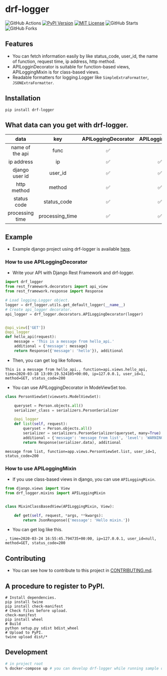 # drf-logger

![GitHub Actions](https://github.com/yutayamazaki/drf-logger/workflows/Python%20package/badge.svg)
[![PyPI Version](https://img.shields.io/pypi/v/drf-logger.svg)](https://pypi.org/project/drf-logger/)
[![MIT License](http://img.shields.io/badge/license-MIT-blue.svg?style=flat)](LICENSE)
![GitHub Starts](https://img.shields.io/github/stars/yutayamazaki/drf-logger.svg?style=social)
![GitHub Forks](https://img.shields.io/github/forks/yutayamazaki/drf-logger.svg?style=social)

## Features

- You can fetch information easily by like status_code, user_id, the name of function, request time, ip address, http method.
- APILogginDecorator is suitable for function-based views, APILoggingMixin is for class-based views.
- Readable formatters for logging.Logger like `SimpleExtraFormatter`, `JSONExtraFormatter`.


## Installation

```shell
pip install drf-logger
```


## What data can you get with drf-logger.

|  data  |  key  |  APILoggingDecorator  |  APILoggingMixin  |
| :---: | :---: | :---: | :---: |
|  name of the api  |  func  |  :white_check_mark:  |    |
|  ip address  |  ip  |  :white_check_mark:  |  :white_check_mark:  |
|  django user id  |  user_id  |  :white_check_mark:  |  :white_check_mark:  |
|  http method  |  method  |  :white_check_mark:  |  :white_check_mark:  |
|  status code  |  status_code  |  :white_check_mark:  |  :white_check_mark:  |
|  processing time  |  processing_time  |  :white_check_mark:  |  :white_check_mark:  |


## Example

- Example django project using drf-logger is available [here](https://github.com/yutayamazaki/drf-logger/tree/master/example_project).

### How to use APILoggingDecorator

- Write your API with Django Rest Framework and drf-logger.

```python
import drf_logger
from rest_framework.decorators import api_view
from rest_framework.response import Response

# Load logging.Logger object.
logger = drf_logger.utils.get_default_logger(__name__)
# Create api_logger decorator.
api_logger = drf_logger.decorators.APILoggingDecorator(logger)


@api_view(['GET'])
@api_logger
def hello_api(request):
    message = 'This is a message from hello_api.'
    additional = {'message': message}
    return Response({'message': 'hello'}), additional
```

- Then, you can get log like follows.

```text
This is a message from hello_api., function=api.views.hello_api, time=2020-03-18 13:09:19.524105+00:00, ip=127.0.0.1, user_id=1, method=GET, status_code=200
```

- You can use APILoggingDecorator in ModeViewSet too.

```python
class PersonViewSet(viewsets.ModelViewSet):

    queryset = Person.objects.all()
    serializer_class = serializers.PersonSerializer

    @api_logger
    def list(self, request):
        queryset = Person.objects.all()
        serializer = serializers.PersonSerializer(queryset, many=True)
        additional = {'message': 'message from list', 'level': 'WARNING'}
        return Response(serializer.data), additional
```

```shell
message from list, function=app.views.PersonViewSet.list, user_id=1, status_code=200
```

### How to use APILoggingMixin

- If you use class-based views in django, you can use `APILoggingMixin`.

```python
from django.views import View
from drf_logger.mixins import APILoggingMixin


class MixinClassBasedView(APILoggingMixin, View):

    def get(self, request, *args, **kwargs):
        return JsonResponse({'message': 'Hello mixin.'})

```

- You can get log like this.

```shell
, time=2020-03-24 16:55:45.794735+00:00, ip=127.0.0.1, user_id=null, method=GET, status_code=200
```


## Contributing
- You can see how to contribute to this project in [CONTRIBUTING.md](https://github.com/yutayamazaki/drf-logger/blob/master/CONTRIBUTING.md).


## A procedure to register to PyPI.

```shell
# Install dependencies.
pip install twine
pip install check-manifest
# Check files before upload.
check-manifest
pip install wheel
# Build
python setup.py sdist bdist_wheel
# Upload to PyPI.
twine upload dist/*
```

## Development
```bash
# in project root
% docker-compose up # you can develop drf-logger while running sample django app. http://localhost:8000
```
